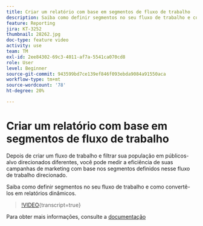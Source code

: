 ```yaml
---
title: Criar um relatório com base em segmentos de fluxo de trabalho
description: Saiba como definir segmentos no seu fluxo de trabalho e como convertê-los em relatórios dinâmicos.
feature: Reporting
jira: KT-3252
thumbnail: 28262.jpg
doc-type: feature video
activity: use
team: TM
exl-id: 2ee84302-69c3-4011-af7a-5541ca070cd8
role: User
level: Beginner
source-git-commit: 943599bd7ce139ef846f093ebda9084a91550aca
workflow-type: tm+mt
source-wordcount: '78'
ht-degree: 20%

---
```


# Criar um relatório com base em segmentos de fluxo de trabalho

Depois de criar um fluxo de trabalho e filtrar sua população em públicos-alvo direcionados diferentes, você pode medir a eficiência de suas campanhas de marketing com base nos segmentos definidos nesse fluxo de trabalho direcionado.

Saiba como definir segmentos no seu fluxo de trabalho e como convertê-los em relatórios dinâmicos.

>[!VIDEO](https://video.tv.adobe.com/v/33068?learn=on&captions=por_br){transcript=true}

Para obter mais informações, consulte a [documentação](https://experienceleague.adobe.com/docs/campaign-standard/using/reporting/customizing-reports/creating-a-report-workflow-segment.html?lang=pt-BR)
